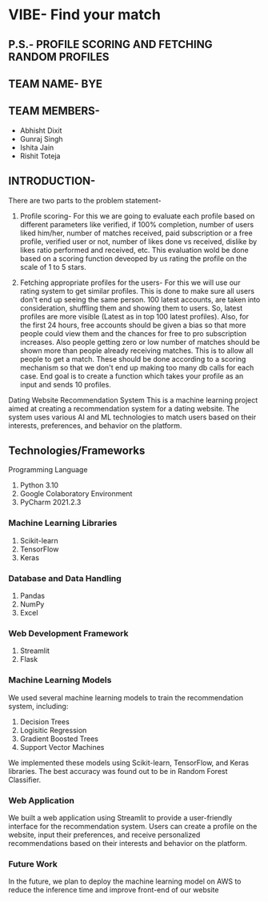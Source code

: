 # VIBE- Find your match
## P.S.- PROFILE SCORING AND FETCHING RANDOM PROFILES

## TEAM NAME- BYE

## TEAM MEMBERS-

* Abhisht Dixit
* Gunraj Singh
* Ishita Jain
* Rishit Toteja

## INTRODUCTION-

There are two parts to the problem statement-
1) Profile scoring- For this we are going to evaluate each profile based on different parameters like verified, if 100% completion, number of users
liked him/her, number of matches received, paid subscription or a free profile, verified user or not, number of likes done vs received, dislike
by likes ratio performed and received, etc. This evaluation wold be done based on a scoring function deveoped by us rating the profile on the scale of 1 to 5 stars.

2) Fetching appropriate profiles for the users- For this we will use our rating system to get similar profiles. This is done to make sure all users don't end up seeing the same person. 100 latest accounts, are taken into consideration, shuffling them and showing them to users. So, latest profiles are more visible (Latest as in top 100 latest profiles). Also, for the first 24 hours, free accounts should be given a bias so that more people could view them and the chances for free to pro subscription increases. Also people getting zero or low number of matches should be shown more than people already receiving matches. This is to allow all people to get a match. These should be done according to a scoring mechanism so that we don't end up making too many db calls for each case. End goal is to create a function which takes your profile as an input and sends 10 profiles.


Dating Website Recommendation System
This is a machine learning project aimed at creating a recommendation system for a dating website. The system uses various AI and ML technologies to match users based on their interests, preferences, and behavior on the platform.

## Technologies/Frameworks

Programming Language

1) Python 3.10
2) Google Colaboratory Environment
3) PyCharm 2021.2.3


### Machine Learning Libraries

1) Scikit-learn
2) TensorFlow
3) Keras

### Database and Data Handling

1) Pandas
2) NumPy
3) Excel

### Web Development Framework

1) Streamlit
2) Flask

### Machine Learning Models

We used several machine learning models to train the recommendation system, including:

1) Decision Trees
2) Logisitic Regression
3) Gradient Boosted Trees
4) Support Vector Machines

We implemented these models using Scikit-learn, TensorFlow, and Keras libraries. The best accuracy was found out to be in Random Forest Classifier.

### Web Application

We built a web application using Streamlit to provide a user-friendly interface for the recommendation system. Users can create a profile on the website, input their preferences, and receive personalized recommendations based on their interests and behavior on the platform.

### Future Work

In the future, we plan to deploy the machine learning model on AWS to reduce the inference time and improve front-end of our website
